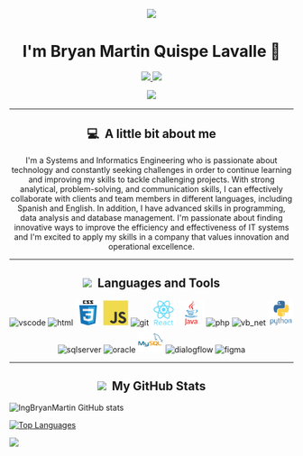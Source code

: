 <p align="center">
  <img src="https://capsule-render.vercel.app/api?type=waving&color=gradient&text=Hello!!!&height=100&section=header"/>
</p>

<h1 align="center">
  I'm Bryan Martin Quispe Lavalle 👋
</h1>

<p align="center">
<a href="https://ingbryanmartin.github.io/my-portfolio/">
  <img height="50" src="https://user-images.githubusercontent.com/46517096/166972883-f5f1d88c-0246-4374-88ac-ded0f2cf0699.png"/>
</a>
<a href="https://www.linkedin.com/in/bryanmql/">
  <img height="50" src="https://user-images.githubusercontent.com/46517096/166973395-19676cd8-f8ec-4abf-83ff-da8243505b82.png"/>
</a>
</p>

<p align="center">
  <img src= "https://media.tenor.com/OKLkZ1Um5HIAAAAC/mad-typing.gif">
</p>

---

<h2 align="center"> 💻 &nbsp;A little bit about me</h2>
<p align="center">
I'm a Systems and Informatics Engineering who is passionate about technology and constantly seeking challenges in order to continue learning and improving my skills to tackle challenging projects.
With strong analytical, problem-solving, and communication skills, I can effectively collaborate with clients and team members in different languages, including Spanish and English.
In addition, I have advanced skills in programming, data analysis and database management. I'm passionate about finding innovative ways to improve the efficiency and effectiveness of IT systems and I'm excited to apply my skills in a company that values innovation and operational excellence.
</p>

---
  
<h2 align="center"> <img src="https://media.giphy.com/media/7JA8CIHsr0IfYPZpOE/giphy.gif" width="50"> &nbsp;Languages and Tools</h2>
<p align="center">
<img src="https://cdn.jsdelivr.net/gh/devicons/devicon/icons/vscode/vscode-original.svg" alt="vscode" width="45" height="45"/>
<img src="https://cdn.jsdelivr.net/gh/devicons/devicon/icons/html5/html5-original.svg" alt="html" width="45" height="45"/>
<img src="https://raw.githubusercontent.com/devicons/devicon/master/icons/css3/css3-original-wordmark.svg" alt="css3" width="45" height="45" />
<img src="https://raw.githubusercontent.com/devicons/devicon/master/icons/javascript/javascript-original.svg" alt="javascript" width="45" height="45" />
<img src="https://cdn.jsdelivr.net/gh/devicons/devicon/icons/git/git-original.svg" alt="git" width="45" height="45"/>
<img src="https://raw.githubusercontent.com/devicons/devicon/master/icons/react/react-original-wordmark.svg" alt="react" width="45" height="45" />
<img src="https://github.com/devicons/devicon/blob/master/icons/java/java-original-wordmark.svg" alt="kava" width="45" height="45" />
<img src="https://cdn.jsdelivr.net/gh/devicons/devicon/icons/php/php-original.svg" alt="php" width="45" height="45"/>
<img src="https://upload.wikimedia.org/wikipedia/commons/4/40/VB.NET_Logo.svg" alt="vb_net" width="45" height="45" />
<img src="https://raw.githubusercontent.com/devicons/devicon/master/icons/python/python-original-wordmark.svg" alt="python" width="45" height="45" />
<img src="https://www.svgrepo.com/show/303229/microsoft-sql-server-logo.svg" alt="sqlserver" width="45" height="45" />
<img src="https://pic.onlinewebfonts.com/svg/img_248288.png" alt="oracle" width="45" height="45" />
<img src="https://raw.githubusercontent.com/devicons/devicon/master/icons/mysql/mysql-original-wordmark.svg" alt="mysql" width="45" height="45" />
<img src="https://seeklogo.com/images/D/dialogflow-logo-534FF34238-seeklogo.com.png" alt="dialogflow" width="45" height="45" />
<img src="https://cdn.jsdelivr.net/gh/devicons/devicon/icons/figma/figma-original.svg" alt="figma" width="45" height="45"/>   
</p>

---

<h2 align="center"> <img src="https://media.giphy.com/media/vFKqnCdLPNOKc/giphy.gif?w=1024" width="50"> &nbsp;My GitHub Stats</h2>

![IngBryanMartin GitHub stats](https://github-readme-stats.vercel.app/api?username=IngBryanMartin&show_icons=true&theme=transparent)

<a href="https://github.com/IngBryanMartin" align="center"><img src="https://github-readme-stats.vercel.app/api/top-langs/?username=IngBryanMartin&langs_count=10&title_color=0891b2&text_color=ffffff&icon_color=0891b2&bg_color=1c1917&hide_border=true&locale=en&custom_title=Top%20%Languages" alt="Top Languages" /></a>

<p align="left">
  <img src="https://capsule-render.vercel.app/api?type=waving&color=gradient&height=100&section=footer"/>
</p>
